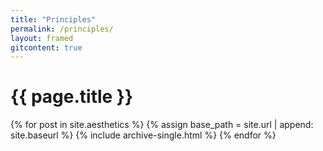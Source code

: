 ```yaml
---
title: "Principles"
permalink: /principles/
layout: framed
gitcontent: true
---
```


# {{ page.title }}

{% for post in site.aesthetics %}
  {% assign base_path = site.url | append: site.baseurl %}
  {% include archive-single.html %}
{% endfor %}


<!-- ---
permalink: /principles
section: "principles"
title: "Principles of Denali Styleguide"
layout: framed
gitcontent: true
---

# {{ page.title }} -->
